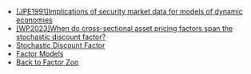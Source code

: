 - [[JPE1991]Implications of security market data for models of dynamic economies](/papers/factor_zoo/SDF_theory/HJ_bound.md)
- [[WP2023]When do cross-sectional asset pricing factors span the stochastic discount factor?](/papers/factor_zoo/SDF_theory/when_span_sdf.md)
- [Stochastic Discount Factor](/papers/factor_zoo/SDF_theory/SDF.md)
- [Factor Models](/papers/factor_zoo/SDF_theory/factor_model.md)
- [Back to Factor Zoo](/papers/factor_zoo/README.md)

